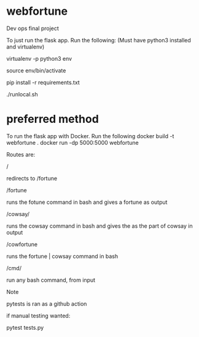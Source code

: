 # webfortune
Dev ops final project

To just run the flask app. Run the following:
(Must have python3 installed and virtualenv)

virtualenv -p python3 env

source env/bin/activate

pip install -r requirements.txt

./runlocal.sh

# preferred method
To run the flask app with Docker. Run the following
docker build -t webfortune .
docker run -dp 5000:5000 webfortune

Routes are:

/

redirects to /fortune


/fortune

runs the fotune command in bash and gives a fortune as output


/cowsay/<message>

runs the cowsay command in bash and gives the <message> as the part of cowsay in output


/cowfortune

runs the fortune | cowsay command in bash


/cmd/<command>

run any bash command, from input <command>


Note

pytests is ran as a github action


if manual testing wanted:

pytest tests.py
